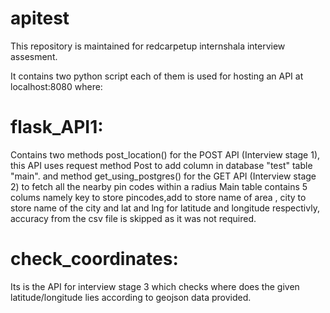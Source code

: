 # apitest
This repository is maintained for redcarpetup internshala interview assesment.

It contains two python script each of them is used for hosting an API at localhost:8080 where:

# flask_API1:
 Contains two methods post_location() for the POST API (Interview stage 1), this API uses request method Post to  add column in database "test" table "main".
 and method get_using_postgres() for the GET API (Interview stage 2) to fetch all the nearby pin codes within a radius
 Main table contains 5 colums namely key to store pincodes,add to store name of area , city to store name of the city and lat and lng for latitude and longitude respectivly, accuracy from the csv file is skipped as it was not required.
 
# check_coordinates:
Its is the API for interview stage 3 which checks where does the given latitude/longitude lies according to geojson data provided.
